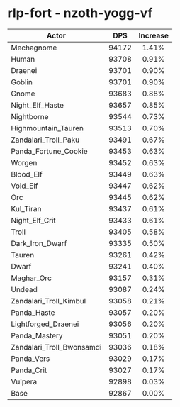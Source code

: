 # rlp-fort - nzoth-yogg-vf
| Actor | DPS | Increase |
|---|:---:|:---:|
|Mechagnome|94172|1.41%|
|Human|93708|0.91%|
|Draenei|93701|0.90%|
|Goblin|93701|0.90%|
|Gnome|93683|0.88%|
|Night_Elf_Haste|93657|0.85%|
|Nightborne|93544|0.73%|
|Highmountain_Tauren|93513|0.70%|
|Zandalari_Troll_Paku|93491|0.67%|
|Panda_Fortune_Cookie|93453|0.63%|
|Worgen|93452|0.63%|
|Blood_Elf|93449|0.63%|
|Void_Elf|93447|0.62%|
|Orc|93445|0.62%|
|Kul_Tiran|93437|0.61%|
|Night_Elf_Crit|93433|0.61%|
|Troll|93405|0.58%|
|Dark_Iron_Dwarf|93335|0.50%|
|Tauren|93261|0.42%|
|Dwarf|93241|0.40%|
|Maghar_Orc|93157|0.31%|
|Undead|93087|0.24%|
|Zandalari_Troll_Kimbul|93058|0.21%|
|Panda_Haste|93057|0.20%|
|Lightforged_Draenei|93056|0.20%|
|Panda_Mastery|93051|0.20%|
|Zandalari_Troll_Bwonsamdi|93036|0.18%|
|Panda_Vers|93029|0.17%|
|Panda_Crit|93027|0.17%|
|Vulpera|92898|0.03%|
|Base|92867|0.00%|
